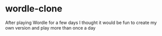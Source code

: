 # wordle-clone
After playing Wordle for a few days I thought it would be fun to create my own version and play more than once a day
